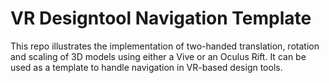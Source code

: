 # VR Designtool Navigation Template
This repo illustrates the implementation of two-handed translation, rotation and scaling of 3D models using either a Vive or an Oculus Rift.
It can be used as a template to handle navigation in VR-based design tools.

